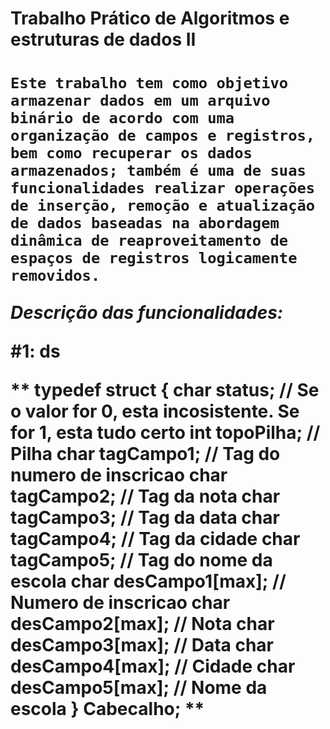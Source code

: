 
<h1> Trabalho Prático de Algoritmos e estruturas de dados II <h1>


    Este trabalho tem como objetivo armazenar dados em um arquivo binário de acordo com uma organização de campos e registros, bem como recuperar os dados armazenados; também é uma de suas funcionalidades realizar operações de inserção, remoção e atualização de dados baseadas na abordagem dinâmica de reaproveitamento de espaços de registros logicamente removidos.

 
***Descrição das funcionalidades:***

#1: ds


**
typedef struct {
    char status;         // Se o valor for 0, esta incosistente. Se for 1, esta tudo certo
    int topoPilha;       // Pilha
    char tagCampo1;      // Tag do numero de inscricao
    char tagCampo2;      // Tag da nota
    char tagCampo3;      // Tag da data
    char tagCampo4;      // Tag da cidade
    char tagCampo5;      // Tag do nome da escola
    char desCampo1[max]; // Numero de inscricao
    char desCampo2[max]; // Nota
    char desCampo3[max]; // Data
    char desCampo4[max]; // Cidade
    char desCampo5[max]; // Nome da escola
} Cabecalho;
**